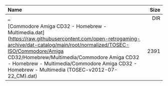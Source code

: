 |Name|Size|
|:---|---:|
|[..](../index.html)|DIR|
|[Commodore Amiga CD32 - Homebrew - Multimedia.dat](https://raw.githubusercontent.com/open-retrogaming-archive/dat-catalog/main/root/normalized/TOSEC-ISO/Commodore/Amiga CD32/Homebrew/Multimedia/Commodore Amiga CD32 - Homebrew - Multimedia/Commodore Amiga CD32 - Homebrew - Multimedia (TOSEC-v2012-07-22_CM).dat)|2391|
